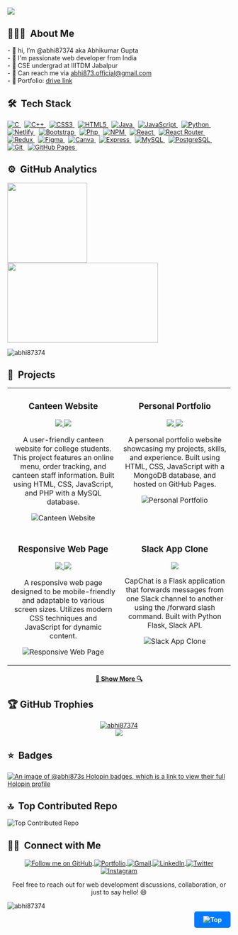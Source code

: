 <a name="top"></a>

<h1>
  <a href="https://git.io/typing-svg">
    <img src="https://readme-typing-svg.herokuapp.com?font=Arvo&color=0000FF&size=30&lines=Welcome+to+my+Profile+🙏;I'm+Abhikumar+Gupta😊;Nice+to+meet+you!(●'◡'●)...&center=true&size=30">
  </a>
</h1>

## 👨🏻‍💻 &nbsp;About Me
<div padding-left="1pm">
  - 👋 hi, I’m @abhi87374 aka Abhikumar Gupta<br>
  - 👀 I'm passionate web developer from India<br>
  - 🏫 CSE undergrad at IIITDM Jabalpur<br>
  - 📧 Can reach me via  <a href="mailto:abhi873.official@gmail.com" target="_blank" title="Gmail">abhi873.official@gmail.com</a> <br>
  - 🔗 Portfolio: <a href="https://abhi87374.github.io/Abhikumar-s_portfolio/" target="_blank" title="Resume"> drive link</a>
</div>

## 🛠 &nbsp;Tech Stack

<p >
  <a href="https://img.shields.io/badge/c-%2300599C.svg?style=flat&logo=c&logoColor=white">
    <img src="https://img.shields.io/badge/c-%2300599C.svg?style=flat&logo=c&logoColor=white" alt="C">
  </a>&nbsp;
  <a href="https://img.shields.io/badge/c++-%2300599C.svg?style=flat&logo=c%2B%2B&logoColor=white">
    <img src="https://img.shields.io/badge/c++-%2300599C.svg?style=flat&logo=c%2B%2B&logoColor=white" alt="C++">
  </a>&nbsp;
  <a href="https://img.shields.io/badge/css3-%231572B6.svg?style=flat&logo=css3&logoColor=white">
    <img src="https://img.shields.io/badge/css3-%231572B6.svg?style=flat&logo=css3&logoColor=white" alt="CSS3">
  </a>&nbsp;
  <a href="https://img.shields.io/badge/html5-%23E34F26.svg?style=flat&logo=html5&logoColor=white">
    <img src="https://img.shields.io/badge/html5-%23E34F26.svg?style=flat&logo=html5&logoColor=white" alt="HTML5">
  </a>&nbsp;
  <a href="https://img.shields.io/badge/Java-%23ED8B00.svg?style=flat&logo=Java&logoColor=white">
    <img src="https://img.shields.io/badge/Java-%23ED8B00.svg?style=flat&logo=Java&logoColor=white" alt="Java">
  </a>&nbsp;
  <a href="https://img.shields.io/badge/javascript-%23323330.svg?style=flat&logo=javascript&logoColor=%23F7DF1E">
    <img src="https://img.shields.io/badge/javascript-%23323330.svg?style=flat&logo=javascript&logoColor=%23F7DF1E" alt="JavaScript">
  </a>&nbsp;
  <a href="https://img.shields.io/badge/python-3670A0?style=flat&logo=python&logoColor=ffdd54">
    <img src="https://img.shields.io/badge/python-3670A0?style=flat&logo=python&logoColor=ffdd54" alt="Python">
  </a>&nbsp;
  <a href="https://img.shields.io/badge/netlify-%23000000.svg?style=flat&logo=netlify&logoColor=#00C7B7">
    <img src="https://img.shields.io/badge/netlify-%23000000.svg?style=flat&logo=netlify&logoColor=#00C7B7" alt="Netlify">
  </a>&nbsp;
  <a href="https://img.shields.io/badge/bootstrap-%23563D7C.svg?style=flat&logo=bootstrap&logoColor=white">
    <img src="https://img.shields.io/badge/bootstrap-%23563D7C.svg?style=flat&logo=bootstrap&logoColor=white" alt="Bootstrap">
  </a>&nbsp;
  <a href="https://img.shields.io/badge/Php-%230081CB.svg?style=flat&logo=Php&logoColor=white">
    <img src="https://img.shields.io/badge/Php-%230081CB.svg?style=flat&logo=Php&logoColor=white" alt="Php">
  </a>&nbsp;
  <a href="https://img.shields.io/badge/NPM-%23000000.svg?style=flat&logo=npm&logoColor=white">
    <img src="https://img.shields.io/badge/NPM-%23000000.svg?style=flat&logo=npm&logoColor=white" alt="NPM">
  </a>&nbsp;
  <a href="https://img.shields.io/badge/react-%2320232a.svg?style=flat&logo=react&logoColor=%2361DAFB">
    <img src="https://img.shields.io/badge/react-%2320232a.svg?style=flat&logo=react&logoColor=%2361DAFB" alt="React">
  </a>&nbsp;
  <a href="https://img.shields.io/badge/React_Router-CA4245?style=flat&logo=react-router&logoColor=white">
    <img src="https://img.shields.io/badge/React_Router-CA4245?style=flat&logo=react-router&logoColor=white" alt="React Router">
  </a>&nbsp;
  <a href="https://img.shields.io/badge/redux-%23593d88.svg?style=flat&logo=redux&logoColor=white">
    <img src="https://img.shields.io/badge/redux-%23593d88.svg?style=flat&logo=redux&logoColor=white" alt="Redux">
  </a>&nbsp;
  <a href="https://img.shields.io/badge/figma-%23F24E1E.svg?style=flat&logo=figma&logoColor=white">
    <img src="https://img.shields.io/badge/figma-%23F24E1E.svg?style=flat&logo=figma&logoColor=white" alt="Figma">
  </a>&nbsp;
  <a href="https://img.shields.io/badge/Canva-%2300C4CC.svg?style=flat&logo=Canva&logoColor=white">
    <img src="https://img.shields.io/badge/Canva-%2300C4CC.svg?style=flat&logo=Canva&logoColor=white" alt="Canva">
  </a>&nbsp;
  <a href="https://img.shields.io/badge/Express-000000?style=flat&logo=express&logoColor=white">
    <img src="https://img.shields.io/badge/Express-000000?style=flat&logo=express&logoColor=white" alt="Express">
  </a>&nbsp;
  <a href="https://img.shields.io/badge/MySQL-4479A1?style=flat&logo=mysql&logoColor=white">
    <img src="https://img.shields.io/badge/MySQL-4479A1?style=flat&logo=mysql&logoColor=white" alt="MySQL">
  </a>&nbsp;
  <a href="https://img.shields.io/badge/PostgreSQL-316192?style=flat&logo=postgresql&logoColor=white">
    <img src="https://img.shields.io/badge/PostgreSQL-316192?style=flat&logo=postgresql&logoColor=white" alt="PostgreSQL">
  </a>&nbsp;
  <a href="https://img.shields.io/badge/Git-F05032?style=flat&logo=git&logoColor=white">
    <img src="https://img.shields.io/badge/Git-F05032?style=flat&logo=git&logoColor=white" alt="Git">
  </a>&nbsp;
  <a href="https://img.shields.io/badge/GitHub%20Pages-222222?style=flat&logo=github-pages&logoColor=white">
    <img src="https://img.shields.io/badge/GitHub%20Pages-222222?style=flat&logo=github-pages&logoColor=white" alt="GitHub Pages">
  </a>&nbsp;
</p>

## ⚙️ &nbsp;GitHub Analytics

<p>
<a href="https://github.com/abhi87374">
  <img height="180em" src="https://github-readme-stats-eight-theta.vercel.app/api?username=abhi87374&show_icons=true&theme=algolia&include_all_commits=true&count_private=true"/>
  <img height="180em" width="340em" src="https://github-readme-stats-eight-theta.vercel.app/api/top-langs/?username=abhi87374&layout=compact&langs_count=8&theme=algolia"/>
</a>
</p>
<p><img src="https://github-readme-streak-stats.herokuapp.com/?user=abhi87374&" alt="abhi87374" /></p>
<!-- <p align="center">
  <img src="https://github-readme-activity-graph.vercel.app/graph?username=abhi87374&theme=react-dark&bg_color=20232a&hide_border=true" width="100%"/>
</p> -->

## 🚀 &nbsp;Projects

<table align="center">
  <tr>
    <td width="50%" valign="top">
      <h3 align="center">Canteen Website</h3>
      <p align="center">
        <a href="https://github.com/abhi87374/Collage-Canteen-Website" target="_blank">
          <img src="https://img.shields.io/badge/Source%20Code-GitHub-blue?style=for-the-badge&logo=github">
        </a>
        <a href="https://collage-canteen-website.000webhostapp.com/" target="_blank">
          <img src="https://img.shields.io/badge/Live%20Demo-000webhostapp-brightgreen?style=for-the-badge&logo=internet-explorer">
        </a>
      </p>
      <p align="center">
        A user-friendly canteen website for college students. This project features an online menu, order tracking, and canteen staff information. Built using HTML, CSS, JavaScript, and PHP with a MySQL database.
      </p>
      <p align="center">
        <img src="https://github-readme-stats-eight-theta.vercel.app/api/pin/?username=abhi87374&repo=Collage-Canteen-Website&theme=algolia" alt="Canteen Website">
      </p>
    </td>
    <td width="50%" valign="top">
      <h3 align="center">Personal Portfolio</h3>
      <p align="center">
        <a href="https://github.com/abhi87374/Abhikumar-s_portfolio" target="_blank">
          <img src="https://img.shields.io/badge/Source%20Code-GitHub-blue?style=for-the-badge&logo=github">
        </a>
        <a href="https://abhi87374.github.io/Abhikumar-s_portfolio/" target="_blank">
          <img src="https://img.shields.io/badge/Live%20Demo-gh--pages-brightgreen?style=for-the-badge&logo=internet-explorer">
        </a>
      </p>
      <p align="center">
        A personal portfolio website showcasing my projects, skills, and experience. Built using HTML, CSS, JavaScript with a MongoDB database, and hosted on GitHub Pages.
      </p>
      <p align="center">
        <img src="https://github-readme-stats-eight-theta.vercel.app/api/pin/?username=abhi87374&repo=Abhikumar-s_portfolio&theme=algolia" alt="Personal Portfolio">
      </p>
    </td>
  </tr>
  <tr>
    <td width="50%" valign="top">
      <h3 align="center">Responsive Web Page</h3>
     <p align="center">
        <a href="https://github.com/abhi87374/responsive_page" target="_blank">
          <img src="https://img.shields.io/badge/Source%20Code-GitHub-blue?style=for-the-badge&logo=github">
        </a>
        <a href="https://abhi87374.github.io/responsive_page/" target="_blank">
          <img src="https://img.shields.io/badge/Live%20Demo-gh--pages-brightgreen?style=for-the-badge&logo=internet-explorer">
        </a>
      </p>
      <p align="center">
        A responsive web page designed to be mobile-friendly and adaptable to various screen sizes. Utilizes modern CSS techniques and JavaScript for dynamic content.
      </p>
      <p align="center">
        <img src="https://github-readme-stats-eight-theta.vercel.app/api/pin/?username=abhi87374&repo=responsive_page&theme=algolia" alt="Responsive Web Page">
      </p>
    </td>
    <td width="50%" valign="top">
      <h3 align="center">Slack App Clone</h3>
      <p align="center">
        <a href="https://github.com/abhi87374/Slack_app" target="_blank">
          <img src="https://img.shields.io/badge/Source%20Code-GitHub-blue?style=for-the-badge&logo=github">
        </a>
      </p>
      <p align="center">
        CapChat is a Flask application that forwards messages from one Slack channel to another using the /forward slash command. Built with Python Flask, Slack API.
      </p>
      <p align="center">
        <img src="https://github-readme-stats-eight-theta.vercel.app/api/pin/?username=abhi87374&repo=Slack_app&theme=algolia" alt="Slack App Clone">
      </p>
    </td>
  </tr>
</table>

<h4 align="center">
  <a href="https://github.com/abhi87374?tab=repositories" title="Show Repositories">🔎 Show More 🔍</a>
</h4>

## 🏆 GitHub Trophies

<p align="center">
  <a href="https://github.com/ryo-ma/github-profile-trophy"><img src="https://github-profile-trophy.vercel.app/?username=abhi87374" alt="abhi87374" /></a>
  <br>
  <img src="https://user-images.githubusercontent.com/114583978/236886703-44cf836c-caef-4cfa-b810-7f7397c9a93b.svg" />
</p>

## ⭐ &nbsp;Badges 
[![An image of @abhi873s Holopin badges, which is a link to view their full Holopin profile](https://holopin.me/abhi873)](https://holopin.io/@abhi873)


##  🔝 &nbsp;Top Contributed Repo  

<p >
  <a align="left">
    <img src="https://github-contributor-stats.vercel.app/api?username=abhi87374&limit=4&theme=dark&combine_all_yearly_contributions=true" alt="Top Contributed Repo"/>
  </a>
<!--   &nbsp;&nbsp;
  <a align="right">
    <p>✍️ &nbsp;Random Dev Quote</p>
    <img align="right" src="https://quotes-github-readme.vercel.app/api?type=vetical&theme=radical" alt="Random Dev Quote"/>
  </a> -->
</p>



## 🤝🏻 &nbsp;Connect with Me
<p align="center">
    <a href="https://github.com/abhi87374?tab=followers" target="_blank" title="Follow me on GitHub">
  <img align="center" src="https://img.shields.io/badge/Follow%20Me%20on%20GitHub-333?style=for-the-badge&logo=github&logoColor=white" alt="Follow me on GitHub">
</a>
    <a href="https://abhi87374.github.io/Abhikumar-s_portfolio" target="_blank" title="Portfolio">
    <img align="center" alt="Portfolio" src="https://img.shields.io/badge/Portfolio-YourColor?style=for-the-badge&logo=web&logoColor=white" />
  </a>
  <a href="mailto:21bcs089@iiitdmj.ac.in" target="_blank" title="Gmail">
    <img  align="center" alt="Gmail" src="https://img.shields.io/badge/-gmail-%23D14836?style=for-the-badge&logo=Gmail&logoColor=white" />
  </a>
    <a href="https://www.linkedin.com/in/abhikumar-gupta-2440b5218/" target="_blank" title="LinkedIn">
    <img align="center" alt="LinkedIn" src="https://img.shields.io/badge/LinkedIn-0077B5?style=for-the-badge&logo=linkedin&logoColor=white" />
  </a>
</a>
<a href="https://x.com/Abhikum47686083?t=Jav66Mg2Lag9i_B_qtIQpg&s=09" target="_blank" title="Twitter">
  <img align="center" alt="Twitter" src="https://img.shields.io/badge/Twitter-blue?style=for-the-badge&logo=twitter&logoColor=white" />
</a>
<a href="https://www.instagram.com/a.b_hiii/" target="_blank" title="Instagram">
  <img align="center" alt="Instagram" src="https://img.shields.io/badge/Instagram-d62976?style=for-the-badge&logo=instagram&logoColor=white" />
</a>



</p>

<p align="center">
  Feel free to reach out for web development discussions, collaboration, or just to say hello! 😄
</p>


<div align="left">
  <img src="https://komarev.com/ghpvc/?username=abhi87374&label=Profile%20views&color=blue&style=flat" alt="abhi87374" />
</div>

<p align="right">
  <a href="#top" style="text-decoration: none; color: white; background-color: #007BFF; padding: 10px 20px; border-radius: 5px; font-weight: bold;">
    <img src="https://img.shields.io/badge/⬆️ Back To Top-3670A0?style=for-the-badge" alt="Top" />
  </a>
</p>
